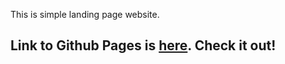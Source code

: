 This is simple landing page website.

## Link to Github Pages is [here](https://patraspan.github.io/photo-app/#). Check it out! 